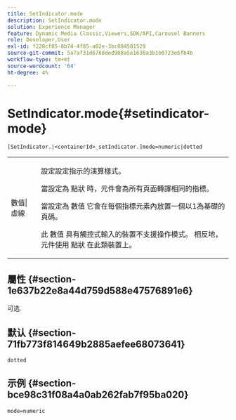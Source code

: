 ```yaml
---
title: SetIndicator.mode
description: SetIndicator.mode
solution: Experience Manager
feature: Dynamic Media Classic,Viewers,SDK/API,Carousel Banners
role: Developer,User
exl-id: f228cf05-8b74-4f85-a02e-3bc084581529
source-git-commit: 5a7af31d6788ded908a5e1630a3b1b0723e6fb4b
workflow-type: tm+mt
source-wordcount: '64'
ht-degree: 4%

---
```


# SetIndicator.mode{#setindicator-mode}

`[SetIndicator.|<containerId>_setIndicator.]mode=numeric|dotted`

<table id="table_0BEA0B5FFDF64E5594B534B2A87A6D88"> 
 <tbody> 
  <tr> 
   <td colname="col1"> <p> <span class="codeph"> 數值|虛線</span> </p> </td> 
   <td colname="col2"> <p> 設定設定指示的演算樣式。 </p> <p>當設定為 <span class="codeph"> 點狀 </span>時，元件會為所有頁面轉譯相同的指標。 </p> <p>當設定為 <span class="codeph"> 數值</span> 它會在每個指標元素內放置一個以1為基礎的頁碼。 </p> <p>此 <span class="codeph"> 數值</span> 具有觸控式輸入的裝置不支援操作模式。 相反地，元件使用 <span class="codeph"> 點狀</span> 在此類裝置上。 </p> </td> 
  </tr> 
 </tbody> 
</table>

## 屬性 {#section-1e637b22e8a44d759d588e47576891e6}

可选.

## 默认 {#section-71fb773f814649b2885aefee68073641}

`dotted`

## 示例 {#section-bce98c31f08a4a0ab262fab7f95ba020}

`mode=numeric`
